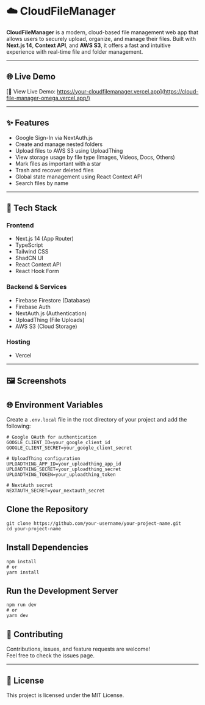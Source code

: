 # ☁️ CloudFileManager

**CloudFileManager** is a modern, cloud-based file management web app that allows users to securely upload, organize, and manage their files. Built with **Next.js 14**, **Context API**, and **AWS S3**, it offers a fast and intuitive experience with real-time file and folder management.

---

## 🌐 Live Demo

[🔗 View Live Demo: https://your-cloudfilemanager.vercel.app](https://cloud-file-manager-omega.vercel.app/)

---

## ✨ Features

- Google Sign-In via NextAuth.js
- Create and manage nested folders
- Upload files to AWS S3 using UploadThing
- View storage usage by file type (Images, Videos, Docs, Others)
- Mark files as important with a star
- Trash and recover deleted files
- Global state management using React Context API
- Search files by name


---

## 🧰 Tech Stack

### Frontend
- Next.js 14 (App Router)
- TypeScript
- Tailwind CSS
- ShadCN UI
- React Context API
- React Hook Form

### Backend & Services
- Firebase Firestore (Database)
- Firebase Auth
- NextAuth.js (Authentication)
- UploadThing (File Uploads)
- AWS S3 (Cloud Storage)

### Hosting
- Vercel

---

## 🖼️ Screenshots

## 🌐 Environment Variables

Create a `.env.local` file in the root directory of your project and add the following:

```env
# Google OAuth for authentication
GOOGLE_CLIENT_ID=your_google_client_id
GOOGLE_CLIENT_SECRET=your_google_client_secret

# UploadThing configuration
UPLOADTHING_APP_ID=your_uploadthing_app_id
UPLOADTHING_SECRET=your_uploadthing_secret
UPLOADTHING_TOKEN=your_uploadthing_token

# NextAuth secret
NEXTAUTH_SECRET=your_nextauth_secret
```
## Clone the Repository
```
git clone https://github.com/your-username/your-project-name.git
cd your-project-name
```
## Install Dependencies
```
npm install
# or
yarn install
```
## Run the Development Server
```
npm run dev
# or
yarn dev
```
## 🤝 Contributing

Contributions, issues, and feature requests are welcome!  
Feel free to check the issues page.

---

## 📄 License

This project is licensed under the MIT License.
